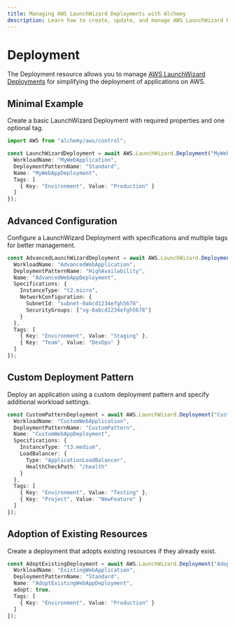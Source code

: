 ```yaml
---
title: Managing AWS LaunchWizard Deployments with Alchemy
description: Learn how to create, update, and manage AWS LaunchWizard Deployments using Alchemy Cloud Control.
---
```


# Deployment

The Deployment resource allows you to manage [AWS LaunchWizard Deployments](https://docs.aws.amazon.com/launchwizard/latest/userguide/) for simplifying the deployment of applications on AWS. 

## Minimal Example

Create a basic LaunchWizard Deployment with required properties and one optional tag.

```ts
import AWS from "alchemy/aws/control";

const LaunchWizardDeployment = await AWS.LaunchWizard.Deployment("MyWebAppDeployment", {
  WorkloadName: "MyWebApplication",
  DeploymentPatternName: "Standard",
  Name: "MyWebAppDeployment",
  Tags: [
    { Key: "Environment", Value: "Production" }
  ]
});
```

## Advanced Configuration

Configure a LaunchWizard Deployment with specifications and multiple tags for better management.

```ts
const AdvancedLaunchWizardDeployment = await AWS.LaunchWizard.Deployment("AdvancedWebAppDeployment", {
  WorkloadName: "AdvancedWebApplication",
  DeploymentPatternName: "HighAvailability",
  Name: "AdvancedWebAppDeployment",
  Specifications: {
    InstanceType: "t2.micro",
    NetworkConfiguration: {
      SubnetId: "subnet-0abcd1234efgh5678",
      SecurityGroups: ["sg-0abcd1234efgh5678"]
    }
  },
  Tags: [
    { Key: "Environment", Value: "Staging" },
    { Key: "Team", Value: "DevOps" }
  ]
});
```

## Custom Deployment Pattern

Deploy an application using a custom deployment pattern and specify additional workload settings.

```ts
const CustomPatternDeployment = await AWS.LaunchWizard.Deployment("CustomPatternDeployment", {
  WorkloadName: "CustomWebApplication",
  DeploymentPatternName: "CustomPattern",
  Name: "CustomWebAppDeployment",
  Specifications: {
    InstanceType: "t3.medium",
    LoadBalancer: {
      Type: "ApplicationLoadBalancer",
      HealthCheckPath: "/health"
    }
  },
  Tags: [
    { Key: "Environment", Value: "Testing" },
    { Key: "Project", Value: "NewFeature" }
  ]
});
``` 

## Adoption of Existing Resources

Create a deployment that adopts existing resources if they already exist.

```ts
const AdoptExistingDeployment = await AWS.LaunchWizard.Deployment("AdoptExistingResources", {
  WorkloadName: "ExistingWebApplication",
  DeploymentPatternName: "Standard",
  Name: "AdoptExistingWebAppDeployment",
  adopt: true,
  Tags: [
    { Key: "Environment", Value: "Production" }
  ]
});
```